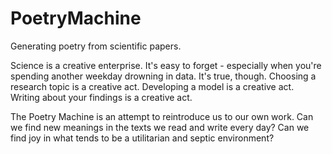 # PoetryMachine

Generating poetry from scientific papers.

Science is a creative enterprise. It's easy to forget - especially when you're spending another weekday drowning in data. It's true, though. Choosing a research topic is a creative act. Developing a model is a creative act. Writing about your findings is a creative act. 

The Poetry Machine is an attempt to reintroduce us to our own work. Can we find new meanings in the texts we read and write every day? Can we find joy in what tends to be a utilitarian and septic environment?